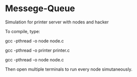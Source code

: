 # Messege-Queue
Simulation for printer server with nodes and hacker

To compile, type:

gcc -pthread -o node node.c

gcc -pthread -o printer printer.c

gcc -pthread -o node node.c

Then open multiple terminals to run every node simutaneously. 
